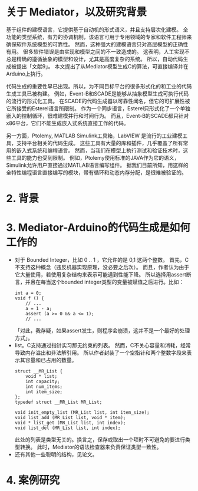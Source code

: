 
# 关于 Mediator，以及研究背景
基于组件的建模语言，它提供基于自动机的形式语义，并且支持层次化建模。
全功能的类型系统，有力的协调机制，该语言可用于专用领域的专家和软件工程师来确保软件系统模型的可靠性。
然而，这种强大的建模语言只对高层模型的正确性有用。
很多软件错误是由实现和模型之间的不一致造成的。
这表明，人工实现不总是精确的遵循抽象的模型和设计，尤其是高度复杂的系统。
所以，自动代码生成被提出「文献9」。
本文提出了从Mediator模型生成C的算法，可直接编译并在Arduino上执行。

代码生成的重要性早已出现。所以，为不同目标平台的很多形式化的和工业的代码生成工具已被构建。
例如，Event-B和SCADE是能够从抽象模型生成可执行代码的流行的形式化工具。
在SCADE的代码生成器以可靠性闻名，但它的可扩展性被它所接受的Esterel语言所限制。
作为一个同步语言，Esterel只形式化了一个单独嵌入的控制循环，很难建模并行和时间行为。
而且，Event-B的SCADE都只针对x86平台，它们不能生成嵌入式系统直接工作的代码。

另一方面，Ptolemy, MATLAB Simulink工具箱，LabVIEW 是流行的工业建模工具，支持平台相关的代码生成。
这些工具有大量的库和插件，几乎覆盖了所有常用的嵌入式系统和编程语言。
然而，当我们在模型上执行测试和验证技术时，这些工具的能力也受到限制。
例如，Ptolemy使用标准的JAVA作为它的语义，Simulink允许用户直接通过MATLAB语言编写组件。
据我们目前所知，用这样的全特性编程语言直接编写的模块，带有循环和动态内存分配，是很难被验证的。

# 2. 背景


# 3. Mediator-Arduino的代码生成是如何工作的
* 对于 Bounded Integer，比如 0 .. 1 ，它允许的是 0,1 这两个整数。
  首先，C不支持这种概念（违反机器实现原理，没必要之后次）。
  而且，作者认为由于它大量使用，若使用复杂结构来表示可能遇到性能下降。
  所以选择用assert断言，并且在每当这个bounded integer类型的变量被赋值之后进行。比如：
  ```
  int a = 0;
  void f () {
	  // ...
	  a = 1 - a;
	  assert (a >= 0 && a <= 1);
	  // ...
  ```
  「对此，我存疑，如果assert发生，则程序会崩溃，这并不是一个最好的处理方式」。
* list。C支持通过指针实习那无约束的列表。
  然而，C不关心容量和消耗，经常导致内存溢出和非法解引用。
  所以作者封装了一个空指针和两个整数字段来表示其容量和已占用的数量。
  ```
  struct __MR_List {
	  void * list;
	  int capacity;
	  int num_items;
	  int item_size;
  };
  typedef struct __MR_List MR_List;
  
  void init_empty_list (MR_List list, int item_size);
  void list_add (MR_List list, void * item);
  void * list_get (MR_List list, int index);
  void list_del (MR_List list, int index);
  ```
  此处的列表是类型无关的。换言之，保存或取出一个项时不可避免的要进行类型转换。
  此时，Mediator的语法检查器来负责保证类型一致性。
* 还有其他一些聪明的结构，见论文。


# 4. 案例研究
